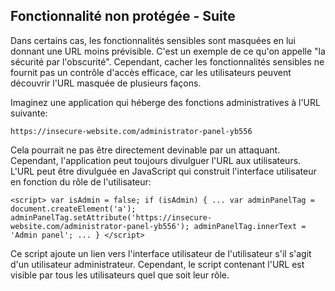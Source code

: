 Fonctionnalité non protégée - Suite
-----------------------------------

Dans certains cas, les fonctionnalités sensibles sont masquées en lui donnant une URL moins prévisible. C'est un exemple de ce qu'on appelle "la sécurité par l'obscurité". Cependant, cacher les fonctionnalités sensibles ne fournit pas un contrôle d'accès efficace, car les utilisateurs peuvent découvrir l'URL masquée de plusieurs façons.

Imaginez une application qui héberge des fonctions administratives à l'URL suivante:

`https://insecure-website.com/administrator-panel-yb556`

Cela pourrait ne pas être directement devinable par un attaquant. Cependant, l'application peut toujours divulguer l'URL aux utilisateurs. L'URL peut être divulguée en JavaScript qui construit l'interface utilisateur en fonction du rôle de l'utilisateur:

`<script> var isAdmin = false; if (isAdmin) { ... var adminPanelTag = document.createElement('a'); adminPanelTag.setAttribute('https://insecure-website.com/administrator-panel-yb556'); adminPanelTag.innerText = 'Admin panel'; ... } </script>`

Ce script ajoute un lien vers l'interface utilisateur de l'utilisateur s'il s'agit d'un utilisateur administrateur. Cependant, le script contenant l'URL est visible par tous les utilisateurs quel que soit leur rôle.
